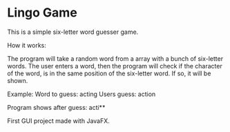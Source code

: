 # Lingo Game

This is a simple six-letter word guesser game.

How it works:

The program will take a random word from a array with a bunch of six-letter words.
The user enters a word, then the program will check if the character of the word, is in the same position of the six-letter word.
If so, it will be shown.


Example:
Word to guess: acting
Users guess: action

Program shows after guess: acti**



First GUI project made with JavaFX.